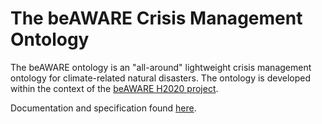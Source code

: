# The beAWARE Crisis Management Ontology

The beAWARE ontology is an "all-around" lightweight crisis management ontology for climate-related natural disasters. The ontology is developed within the context of the [beAWARE H2020 project](http://beaware-project.eu/).

Documentation and specification found [here](https://github.com/beAWARE-project/ontology). 